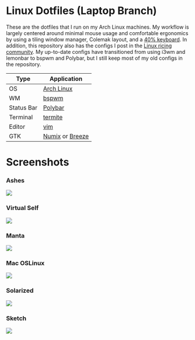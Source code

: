 # Linux Dotfiles (Laptop Branch)
These are the dotfiles that I run on my Arch Linux machines. My workflow is largely centered around minimal mouse usage and comfortable ergonomics by using a tiling window manager, Colemak layout, and a [40% keyboard](https://cdn.shopify.com/s/files/1/1851/5125/products/21827010_498892353823145_230429595340374016_n_1024x1024@2x.jpg?v=1535054340). In addition, this repository also has the configs I post in the [Linux ricing community](https://www.reddit.com/r/unixporn/). My up-to-date configs have transitioned from using i3wm and lemonbar to bspwm and Polybar, but I still keep most of my old configs in the repository.

| Type | Application |
|------|-------------|
|OS|[Arch Linux](https://www.archlinux.org/)|
|WM|[bspwm](https://github.com/baskerville/bspwm)|
|Status Bar|[Polybar](https://github.com/jaagr/polybar)|
|Terminal|[termite](https://github.com/thestinger/termite)|
|Editor|[vim](https://github.com/vim/vim)|
|GTK|[Numix](https://github.com/numixproject/numix-gtk-theme) or [Breeze](https://github.com/KDE/breeze-gtk)|

# Screenshots
### Ashes

![][worlds]

### Virtual Self

![][vs]

### Manta

![][manta]

### Mac OSLinux

![][os]

### Solarized

![][solarized]

### Sketch

![][sketch]

[worlds]: http://i.imgur.com/kuPt94Y.png
[solarized]: https://i.imgur.com/zMatVqg.png.png
[vs]: https://i.imgur.com/TxAaKcZ.jpg
[sketch]:http://i.imgur.com/F1SOEu5.png
[os]: https://i.imgur.com/uGqCTVm.png
[manta]: https://i.imgur.com/AP7TwFs.png
